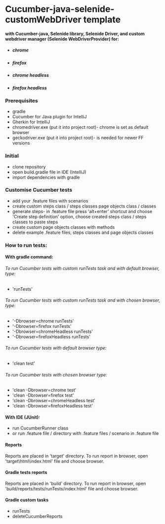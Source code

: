 # Cucumber-java-selenide-customWebDriver template
#### with Cucumber-java, Selenide library, Selenide Driver, and custom webdriver manager (Selenide WebDriverProvider) for:
* ##### chrome
* ##### firefox
* ##### chrome headless
* ##### firefox headless

### Prerequisites
* gradle
* Cucumber for Java plugin for IntelliJ
* Gherkin for IntelliJ
* chromedriver.exe (put it into project root)- chrome is set as default browser
* geckodriver.exe (put it into project root)- is needed for newer FF versions

### Initial
* clone repository
* open build.gradle file in IDE (IntelliJ)
* import dependencies with gradle

### Customise Cucumber tests
* add your .feature files with scenarios
* create custom steps class / steps classes page objects class / classes
* generate steps- in .feature file press 'alt+enter' shortcut and choose 'Create step definition' option, choose created steps class / steps classes to paste steps
* create custom page objects classes with methods
* delete example .feature files, steps classes and page objects classes

### How to run tests:
#### With gradle command:
###### To run Cucumber tests with custom runTests task and with default browser, type:
 * 'runTests'

###### To run Cucumber tests with custom runTests task and with chosen browser, type:
 * '-Dbrowser=chrome runTests'
 * '-Dbrowser=firefox runTests'
 * '-Dbrowser=chromeHeadless runTests'
 * '-Dbrowser=firefoxHeadless runTests'

###### To run Cucumber tests with default browser type:
* 'clean test'

###### To run Cucumber tests with chosen browser type:
 * 'clean -Dbrowser=chrome test'
 * 'clean -Dbrowser=firefox test'
 * 'clean -Dbrowser=chromeHeadless test'
 * 'clean -Dbrowser=firefoxHeadless test'

#### With IDE (JUnit):
* run CucumberRunner class
* or run .feature file / directory with .feature files / scenario in .feature file

#### Reports
Reports are placed in 'target' directory.
To run report in browser, open 'target\html\index.html' file and choose browser.

#### Gradle tests reports
Reports are placed in 'build' directory.
To run report in browser, open 'build/reports/tests/runTests/index.html' file and choose browser.

#### Gradle custom tasks
* runTests
* deleteCucumberReports
